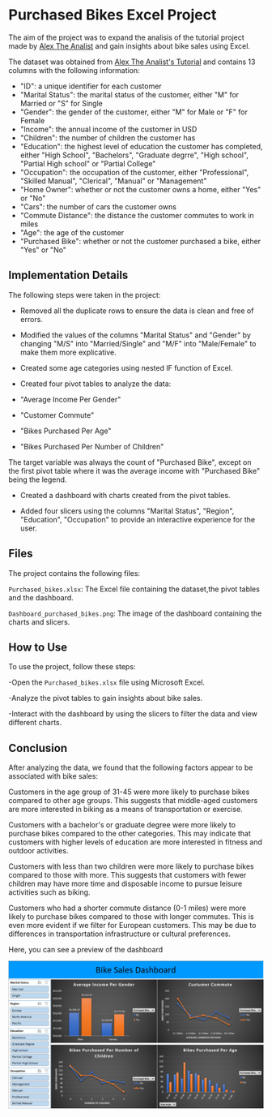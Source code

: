 # Purchased Bikes Excel Project 

The aim of the project was to expand the analisis of the tutorial project made by [Alex The Analist](https://www.youtube.com/watch?v=opJgMj1IUrc&list=PLUaB-1hjhk8FE_XZ87vPPSfHqb6OcM0cF&index=28) and gain insights about bike sales using Excel.

The dataset was obtained from [Alex The Analist's Tutorial](https://github.com/AlexTheAnalyst/Excel-Tutorial/blob/main/Excel%20Project%20Dataset.xlsx) and contains 13 columns with the following information:

- "ID": a unique identifier for each customer
- "Marital Status": the marital status of the customer, either "M" for Married or "S" for Single
- "Gender": the gender of the customer, either "M" for Male or "F" for Female
- "Income": the annual income of the customer in USD
- "Children": the number of children the customer has
- "Education": the highest level of education the customer has completed, either "High School", "Bachelors", "Graduate degrre", "High school", "Partial High school" or "Partial College"
- "Occupation": the occupation of the customer, either "Professional", "Skilled Manual", "Clerical", "Manual" or "Management"
- "Home Owner": whether or not the customer owns a home, either "Yes" or "No"
- "Cars": the number of cars the customer owns
- "Commute Distance": the distance the customer commutes to work in miles
- "Age": the age of the customer
- "Purchased Bike": whether or not the customer purchased a bike, either "Yes" or "No"

## Implementation Details
The following steps were taken in the project:

- Removed all the duplicate rows to ensure the data is clean and free of errors.

- Modified the values of the columns "Marital Status" and "Gender" by changing "M/S" into "Married/Single" and "M/F" into "Male/Female" to make them more explicative.

- Created some age categories using nested IF function of Excel.

- Created four pivot tables to analyze the data:

- "Average Income Per Gender"

- "Customer Commute"

- "Bikes Purchased Per Age"

- "Bikes Purchased Per Number of Children"
        
The target variable was always the count of "Purchased Bike", except on the first pivot table where it was the average income with "Purchased Bike" being the legend.
    
- Created a dashboard with charts created from the pivot tables.
    
- Added four slicers using the columns "Marital Status", "Region", "Education", "Occupation" to provide an interactive experience for the user.

## Files

The project contains the following files:

`Purchased_bikes.xlsx`: The Excel file containing the dataset,the pivot tables and the dashboard.

`Dashboard_purchased_bikes.png`: The image of the dashboard containing the charts and slicers.

## How to Use

To use the project, follow these steps:

-Open the `Purchased_bikes.xlsx` file using Microsoft Excel.

-Analyze the pivot tables to gain insights about bike sales.

-Interact with the dashboard by using the slicers to filter the data and view different charts.

## Conclusion

After analyzing the data, we found that the following factors appear to be associated with bike sales:

Customers in the age group of 31-45 were more likely to purchase bikes compared to other age groups. This suggests that middle-aged customers are more interested in biking as a means of transportation or exercise. 

Customers with a bachelor's or graduate degree were more likely to purchase bikes compared to the other categories. This may indicate that customers with higher levels of education are more interested in fitness and outdoor activities. 

Customers with less than two children were more likely to purchase bikes compared to those with more. This suggests that customers with fewer children may have more time and disposable income to pursue leisure activities such as biking. 

Customers who had a shorter commute distance (0-1 miles) were more likely to purchase bikes compared to those with longer commutes. This is even more evident if we filter for European customers. This may be due to differences in transportation infrastructure or cultural preferences.

Here, you can see a preview of the dashboard

![d](Dashboard_Purchased_bike.png)
